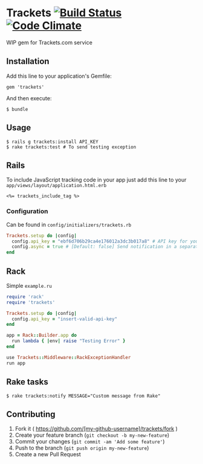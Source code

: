 # Trackets [![Build Status](https://travis-ci.org/sensible/trackets-ruby.svg?branch=master)](https://travis-ci.org/sensible/trackets-ruby) [![Code Climate](https://codeclimate.com/github/sensible/trackets-ruby.png)](https://codeclimate.com/github/sensible/trackets-ruby)

WIP gem for Trackets.com service

## Installation

Add this line to your application's Gemfile:

    gem 'trackets'

And then execute:

    $ bundle

## Usage

    $ rails g trackets:install API_KEY
    $ rake trackets:test # To send testing exception

## Rails

To include JavaScript tracking code in your app just add this line to your `app/views/layout/application.html.erb`

```erb
<%= trackets_include_tag %>
```

### Configuration

Can be found in `config/initializers/trackets.rb`

```ruby
Trackets.setup do |config|
  config.api_key = "ebf6d706b29ca4e176012a3dc3b017a8" # API key for your Project
  config.async = true # [Default: false] Send notification in a separate thread (Uses Sucker Punch gem)
end
```

## Rack

Simple `example.ru`

```ruby
require 'rack'
require 'trackets'

Trackets.setup do |config|
  config.api_key = "insert-valid-api-key"
end

app = Rack::Builder.app do
  run lambda { |env| raise "Testing Error" }
end

use Trackets::Middleware::RackExceptionHandler
run app
```

## Rake tasks
    $ rake trackets:notify MESSAGE="Custom message from Rake"

## Contributing

1. Fork it ( https://github.com/[my-github-username]/trackets/fork )
2. Create your feature branch (`git checkout -b my-new-feature`)
3. Commit your changes (`git commit -am 'Add some feature'`)
4. Push to the branch (`git push origin my-new-feature`)
5. Create a new Pull Request

